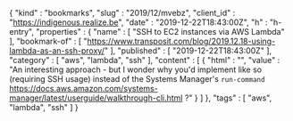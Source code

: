 {
  "kind" : "bookmarks",
  "slug" : "2019/12/mvebz",
  "client_id" : "https://indigenous.realize.be",
  "date" : "2019-12-22T18:43:00Z",
  "h" : "h-entry",
  "properties" : {
    "name" : [ "SSH to EC2 instances via AWS Lambda" ],
    "bookmark-of" : [ "https://www.transposit.com/blog/2019.12.18-using-lambda-as-an-ssh-proxy/" ],
    "published" : [ "2019-12-22T18:43:00Z" ],
    "category" : [ "aws", "lambda", "ssh" ],
    "content" : [ {
      "html" : "",
      "value" : "An interesting approach - but I wonder why you'd implement like so (requiring SSH usage) instead of the Systems Manager's `run-command` https://docs.aws.amazon.com/systems-manager/latest/userguide/walkthrough-cli.html ?"
    } ]
  },
  "tags" : [ "aws", "lambda", "ssh" ]
}
